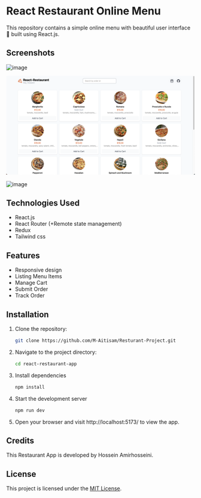 # React Restaurant Online Menu

This repository contains a simple  online menu with  beautiful user interface 🌟 built using React.js.

## Screenshots
![image](https://github.com/user-attachments/assets/289677c3-977c-404b-9ff0-b49f26bfbc86)

![Restaurant Online Menu Screenshot](Screenshot.png)

![image](https://github.com/user-attachments/assets/dd40867c-7457-42b9-b9e8-49ec713143d1)

## Technologies Used

- React.js
- React Router (+Remote state management)
- Redux
- Tailwind css

  
## Features

- Responsive design
- Listing Menu Items
- Manage Cart
- Submit Order
- Track Order

## Installation

1. Clone the repository:

   ```bash
   git clone https://github.com/M-Aitisam/Resturant-Project.git

2. Navigate to the project directory:
   
   ```bash
   cd react-restaurant-app

3. Install dependencies

    ```bash
    npm install


4. Start the development server
   
    ```bash
    npm run dev

5. Open your browser and visit http://localhost:5173/ to view the app.


## Credits

This Restaurant App is developed by Hossein Amirhosseini.

## License

This project is licensed under the [MIT License](LICENSE).
